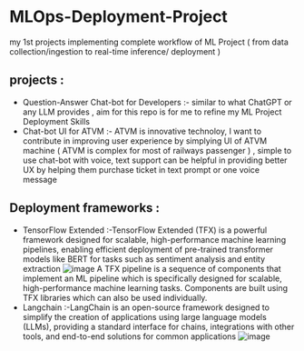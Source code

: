 # MLOps-Deployment-Project
my 1st projects implementing complete workflow of ML Project ( from data collection/ingestion to real-time inference/ deployment )

## projects :
 - Question-Answer Chat-bot for Developers :- similar to what ChatGPT or any LLM provides , aim for this repo is for me to refine my ML Project Deployment Skills
 - Chat-bot UI for ATVM :- ATVM is innovative technoloy, I want to contribute in improving user experience by simplying UI of ATVM machine ( ATVM is complex for most of railways passenger ) , simple to use chat-bot with voice, text support can be helpful in providing better UX by helping them purchase ticket in text prompt or one voice message

## Deployment frameworks :
 - TensorFlow Extended :-TensorFlow Extended (TFX) is a powerful framework designed for scalable, high-performance machine learning pipelines, enabling efficient deployment of pre-trained transformer models like BERT for tasks such as sentiment analysis and entity extraction
 ![image](https://github.com/Abhishekvidhate/MLOps-Deployment-Project/assets/120262589/7dac175c-dc2d-4654-a46e-89ecad3ae53b)
A TFX pipeline is a sequence of components that implement an ML pipeline which is specifically designed for scalable, high-performance machine learning tasks. Components are built using TFX libraries which can also be used individually.
 - Langchain :-LangChain is an open-source framework designed to simplify the creation of applications using large language models (LLMs), providing a standard interface for chains, integrations with other tools, and end-to-end solutions for common applications
 ![image](https://github.com/Abhishekvidhate/MLOps-Deployment-Project/assets/120262589/2357d59d-da59-4816-98f4-4743f62e977c)
